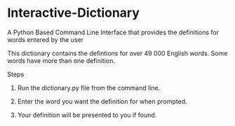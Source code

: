 # Interactive-Dictionary
A Python Based Command Line Interface that provides the definitions for words entered by the user

This dictionary contains the defintions for over 49 000 English words. Some words have more than one definition.


Steps

1. Run the dictionary.py file from the command line.

2. Enter the word you want the definition for when prompted.

3. Your definition will be presented to you if found.